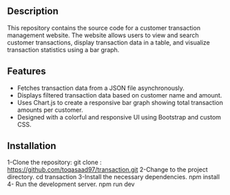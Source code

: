 ## Description
This repository contains the source code for a customer transaction management website. The website allows users to view and search customer transactions, display transaction data in a table, and visualize transaction statistics using a bar graph.

## Features
- Fetches transaction data from a JSON file asynchronously.
- Displays filtered transaction data based on customer name and amount.
- Uses Chart.js to create a responsive bar graph showing total transaction amounts per customer.
- Designed with a colorful and responsive UI using Bootstrap and custom CSS.
## Installation
 1-Clone the repository:
git clone : https://github.com/toqasaad97/transaction.git
 2-Change to the project directory.
cd transaction
3-Install the necessary dependencies.
npm install
4- Run the development server.
npm run dev
